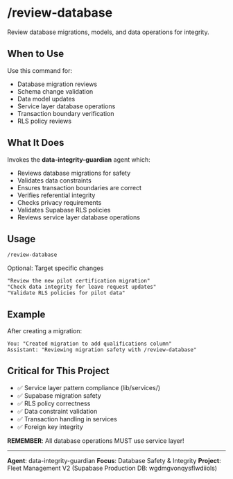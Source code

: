 # /review-database

Review database migrations, models, and data operations for integrity.

## When to Use

Use this command for:
- Database migration reviews
- Schema change validation
- Data model updates
- Service layer database operations
- Transaction boundary verification
- RLS policy reviews

## What It Does

Invokes the **data-integrity-guardian** agent which:
- Reviews database migrations for safety
- Validates data constraints
- Ensures transaction boundaries are correct
- Verifies referential integrity
- Checks privacy requirements
- Validates Supabase RLS policies
- Reviews service layer database operations

## Usage

```bash
/review-database
```

Optional: Target specific changes
```
"Review the new pilot certification migration"
"Check data integrity for leave request updates"
"Validate RLS policies for pilot data"
```

## Example

After creating a migration:
```
You: "Created migration to add qualifications column"
Assistant: "Reviewing migration safety with /review-database"
```

## Critical for This Project

- ✅ Service layer pattern compliance (lib/services/)
- ✅ Supabase migration safety
- ✅ RLS policy correctness
- ✅ Data constraint validation
- ✅ Transaction handling in services
- ✅ Foreign key integrity

**REMEMBER**: All database operations MUST use service layer!

---

**Agent**: data-integrity-guardian
**Focus**: Database Safety & Integrity
**Project**: Fleet Management V2 (Supabase Production DB: wgdmgvonqysflwdiiols)

